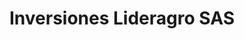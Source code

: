 ---
title: "Inversiones Lideragro SAS"
url: /puerto-gaitan/inversiones-lideragro-sas/
shop: Landwirtschaftlich
---